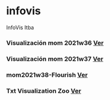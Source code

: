 # infovis
InfoVis Itba

### Visualización mom 2021w36 [Ver](https://hugogutierrez2021.github.io/infovis/mom2021w36.html)

### Visualización mom 2021w37 [Ver](https://hugogutierrez2021.github.io/infovis/mom2021w36.html)

### mom2021w38-Flourish [Ver](https://hugogutierrez2021.github.io/infovis/mom2021w38.html)

### Txt Visualization Zoo [Ver](https://hugogutierrez2021.github.io/infovis/zoo.txt)


